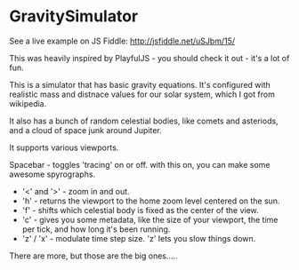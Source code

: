 GravitySimulator
================

See a live example on JS Fiddle:  http://jsfiddle.net/uSJbm/15/

This was heavily inspired by PlayfulJS - you should check it out - it's a lot of fun.

This is a simulator that has basic gravity equations.  It's configured with realistic mass and distnace values for our solar system, which I got from wikipedia.

It also has a bunch of random celestial bodies, like comets and asteriods, and a cloud of space junk around Jupiter.

It supports various viewports.  

Spacebar - toggles 'tracing' on or off.  with this on, you can make some awesome spyrographs.
* '<' and '>' - zoom in and out.  
* 'h' - returns the viewport to the home zoom level centered on the sun.
* 'f' - shifts which celestial body is fixed as the center of the view. 
* 'c' - gives you some metadata, like the size of your viewport, the time per tick, and how long it's been running.
* 'z' / 'x' - modulate time step size.  'z' lets you slow things down.


There are more, but those are the big ones.....

